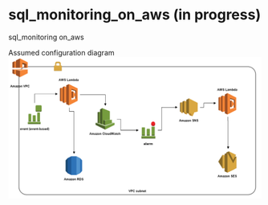 # sql_monitoring_on_aws  (in progress)
sql_monitoring on_aws

Assumed configuration diagram
![lambda_sql](lambda_sql.PNG) 
